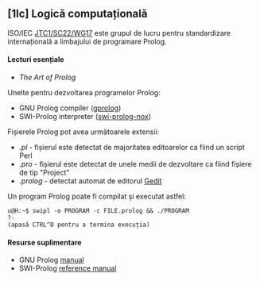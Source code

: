[1lc] Logică computațională
---------------------------

ISO/IEC [JTC1/SC22/WG17][1] este grupul de lucru pentru standardizare internațională a limbajului de programare Prolog.

[1]: http://www.open-std.org/JTC1/SC22/


#### Lecturi esențiale

* _The Art of Prolog_


Unelte pentru dezvoltarea programelor Prolog:

* GNU Prolog compiler ([gprolog][4])
* SWI-Prolog interpreter ([swi-prolog-nox][5])

[4]: http://packages.debian.org/gprolog
[5]: http://packages.debian.org/swi-prolog-nox

Fișierele Prolog pot avea următoarele extensii:

* _.pl_ - fișierul este detectat de majoritatea editoarelor ca fiind un script Perl
* _.pro_ - fișierul este detectat de unele medii de dezvoltare ca fiind fișiere de tip "Project"
* _.prolog_ - detectat automat de editorul [Gedit][6]

[6]: http://packages.debian.org/gedit


Un program Prolog poate fi compilat și executat astfel:

    u@H:~$ swipl -o PROGRAM -c FILE.prolog && ./PROGRAM
    ?-
    (apasă CTRL^D pentru a termina execuția)


#### Resurse suplimentare

* GNU Prolog [manual][2]
* SWI-Prolog [reference manual][3]

[2]: http://www.gprolog.org/manual/gprolog.html
[3]: http://www.swi-prolog.org/pldoc/refman/